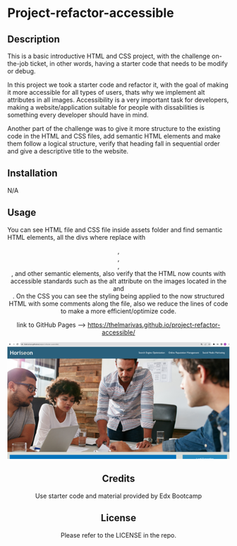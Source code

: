 # Project-refactor-accessible

## Description
This is a basic introductive HTML and CSS project, with the challenge on-the-job ticket, in other words, having a starter code that needs to be modify or debug.

 In this project we took a starter code and refactor it, with the goal of making it more accessible for all types of users, thats why we implement alt attributes in all images. Accessibility is a very important task for developers, making a website/application suitable for people with dissabilities is something every developer should have in mind.

 Another part of the challenge was to give it more structure to the existing code in the HTML and CSS files, add semantic HTML elements and make them follow a logical structure, verify that heading fall in sequential order and give a descriptive title to the website.   

## Installation

N/A

## Usage

You can see HTML file and CSS file inside assets folder and find semantic HTML elements, all the divs where replace with <header>, <section>, <nav>, <footer>, and other semantic elements, also verify that the HTML now counts with accessible standards such as the alt attribute on the images located in the <main> and <aside>.
On the CSS you can see the styling being applied to the now structured HTML with some comments along the file, also we reduce the lines of code to make a more efficient/optimize code. 

link to GitHub Pages --> https://thelmarivas.github.io/project-refactor-accessible/

![alt text](assets/images/app-deployment.png) 

## Credits

Use starter code and material provided by Edx Bootcamp

## License

Please refer to the LICENSE in the repo.


